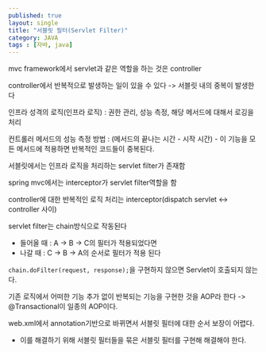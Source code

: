 ```yaml
---
published: true
layout: single
title: "서블릿 필터(Servlet Filter)"
category: JAVA
tags : [자바, java]
---
```


mvc framework에서 servlet과 같은 역할을 하는 것은 controller

controller에서 반복적으로 발생하는 일이 있을 수 있다 -> 서블릿 내의 중복이 발생한다

인프라 성격의 로직(인프라 로직) : 권한 관리, 성능 측정, 해당 메서드에 대해서 로깅을 처리

컨트롤러 메서드의 성능 측정 방법 : (메서드의 끝나는 시간 - 시작 시간) - 이 기능을 모든 메서드에 적용하면 반복적인 코드들이 중복된다.

서블릿에서는 인프라 로직을 처리하는 servlet filter가 존재함

spring mvc에서는 interceptor가 servlet filter역할을 함

controller에 대한 반복적인 로직 처리는 interceptor(dispatch servlet <-> controller 사이)

servlet filter는 chain방식으로 작동된다 
- 들어올 때 : A -> B -> C의 필터가 적용되었다면
- 나갈 때 : C -> B -> A의 순서로 필터가 적용 된다

`chain.doFilter(request, response);`을 구현하지 않으면 Servlet이 호출되지 않는다.

기존 로직에서 어떠한 기능 추가 없이 반복되는 기능을 구현한 것을 AOP라 한다 -> @Transactional이 일종의 AOP이다.

web.xml에서 annotation기반으로 바뀌면서 서블릿 필터에 대한 순서 보장이 어렵다.
- 이를 해결하기 위해 서블릿 필터들을 묶은 서블릿 필터를 구현해 해결해야 한다.
